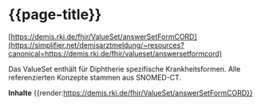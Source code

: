 # {{page-title}}
[https://demis.rki.de/fhir/ValueSet/answerSetFormCORD](https://simplifier.net/demisarztmeldung/~resources?canonical=https://demis.rki.de/fhir/valueset/answersetformcord)

Das ValueSet enthält für Diphtherie spezifische Krankheitsformen. Alle referenzierten Konzepte stammen aus SNOMED-CT.

**Inhalte**
{{render:https://demis.rki.de/fhir/ValueSet/answerSetFormCORD}}
